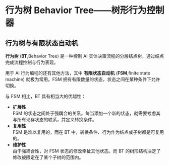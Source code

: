 # 行为树 Behavior Tree——树形行为控制器

## 行为树与有限状态自动机

**行为树** (**BT**,Behavior Tree) 是一种控制 AI 实体决策流程的分层结点树，通过结点完成流程控制与行为表现。

用于 Ai 行为编程的还有其他方法，其中 **有限状态自动机** (**FSM**,finite state machine) 就极为常用。FSM 拥有有限数量的状态，状态之间在某种条件下允许切换。

与 FSM 相比，BT 具有相当大的优越性：

- **扩展性**  
  FSM 的状态之间处于强耦合的关系。每当添加一个新的状态，就需要考虑其与所有现存状态的联系，并定义转换条件。
- **复用性**  
  FSM 是难以复用的，而在 BT 中，转换条件、行为作为结点或子树都是可复用的。
- **维护性**  
  由于强耦合性，对 FSM 状态的修改牵扯其他状态。而 BT 的树形结构决定了修改被限定在了某个子树的范围内。
